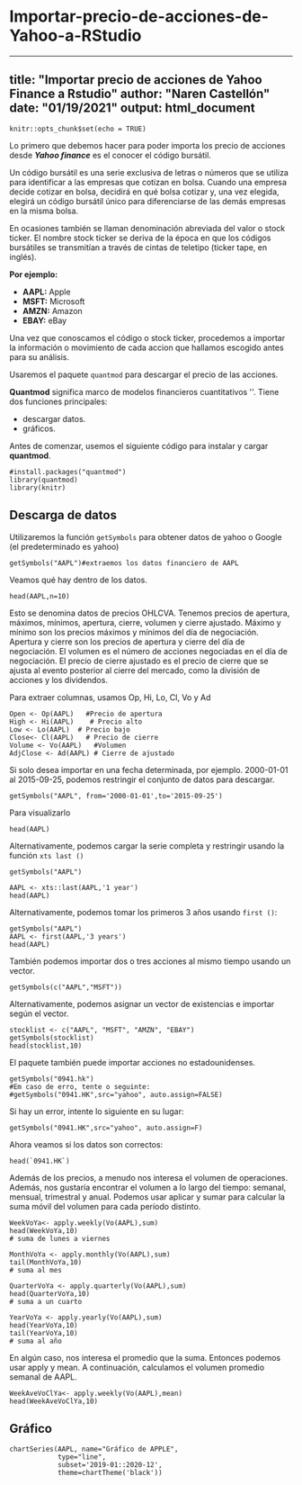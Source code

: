 # Importar-precio-de-acciones-de-Yahoo-a-RStudio

---
title: "Importar precio de acciones de Yahoo Finance a Rstudio"
author: "Naren Castellón"
date: "01/19/2021"
output: html_document
---

```{r setup, include=FALSE}
knitr::opts_chunk$set(echo = TRUE)
```

Lo primero que debemos hacer para poder importa los precio de acciones desde **_Yahoo_ _finance_** es el conocer el código bursátil. 

Un código bursátil es una serie exclusiva de letras o números que se utiliza para identificar a las empresas que cotizan en bolsa. Cuando una empresa decide cotizar en bolsa, decidirá en qué bolsa cotizar y, una vez elegida, elegirá un código bursátil único para diferenciarse de las demás empresas en la misma bolsa.

En ocasiones también se llaman denominación abreviada del valor o stock ticker. El nombre stock ticker se deriva de la época en que los códigos bursátiles se transmitían a través de cintas de teletipo (ticker tape, en inglés).

**Por ejemplo:**

* **AAPL:** Apple
* **MSFT:** Microsoft
* **AMZN:** Amazon
* **EBAY:** eBay

Una vez que conoscamos el código o stock ticker, procedemos a importar la información o movimiento de cada accion que hallamos escogido antes para su análisis.

Usaremos el paquete `quantmod` para descargar el precio de las acciones.

**Quantmod** significa    marco de modelos financieros cuantitativos ''. Tiene dos funciones principales:

* descargar datos. 
* gráficos.

Antes de comenzar, usemos el siguiente código para instalar y cargar **quantmod**.

```{r message=FALSE, warning=FALSE}
#install.packages("quantmod")
library(quantmod)
library(knitr)
```

## **Descarga de datos**

Utilizaremos la función `getSymbols` para obtener datos de yahoo o Google (el predeterminado es yahoo)

```{r message=FALSE}
getSymbols("AAPL")#extraemos los datos financiero de AAPL
```

Veamos qué hay dentro de los datos.
```{r}
head(AAPL,n=10)
```
Esto se denomina datos de precios OHLCVA. Tenemos precios de apertura, máximos, mínimos, apertura, cierre, volumen y cierre ajustado. Máximo y mínimo son los precios máximos y mínimos del día de negociación. Apertura y cierre son los precios de apertura y cierre del día de negociación. El volumen es el número de acciones negociadas en el día de negociación. El precio de cierre ajustado es el precio de cierre que se ajusta al evento posterior al cierre del mercado, como la división de acciones y los dividendos.

Para extraer columnas, usamos Op, Hi, Lo, Cl, Vo y Ad

```{r}
Open <- Op(AAPL)   #Precio de apertura
High <- Hi(AAPL)    # Precio alto
Low <- Lo(AAPL)  # Precio bajo
Close<- Cl(AAPL)   # Precio de cierre
Volume <- Vo(AAPL)   #Volumen
AdjClose <- Ad(AAPL) # Cierre de ajustado
```

Si solo desea importar en una fecha determinada, por ejemplo. 2000-01-01 al 2015-09-25, podemos restringir el conjunto de datos para descargar.

```{r}
getSymbols("AAPL", from='2000-01-01',to='2015-09-25')
```
Para visualizarlo
```{r}
head(AAPL)
```

Alternativamente, podemos cargar la serie completa y restringir usando la función `xts last ()`

```{r}
getSymbols("AAPL")
```
```{r}
AAPL <- xts::last(AAPL,'1 year')
head(AAPL)
```

Alternativamente, podemos tomar los primeros 3 años usando `first ()`:

```{r}
getSymbols("AAPL")
AAPL <- first(AAPL,'3 years')
head(AAPL)
```

También podemos importar dos o tres acciones al mismo tiempo usando un vector.

```{r}
getSymbols(c("AAPL","MSFT"))
```
Alternativamente, podemos asignar un vector de existencias e importar según el vector.

```{r}
stocklist <- c("AAPL", "MSFT", "AMZN", "EBAY")
getSymbols(stocklist)
head(stocklist,10)
```
El paquete también puede importar acciones no estadounidenses.

```{r}
getSymbols("0941.hk")
#Em caso de erro, tente o seguinte:
#getSymbols("0941.HK",src="yahoo", auto.assign=FALSE)
```
Si hay un error, intente lo siguiente en su lugar:
```{r eval=FALSE}
getSymbols("0941.HK",src="yahoo", auto.assign=F)
```

Ahora veamos si los datos son correctos:
```{r}
head(`0941.HK`)
```
Además de los precios, a menudo nos interesa el volumen de operaciones. Además, nos gustaría encontrar el volumen a lo largo del tiempo: semanal, mensual, trimestral y anual. Podemos usar aplicar y sumar para calcular la suma móvil del volumen para cada período distinto.

```{r}
WeekVoYa<- apply.weekly(Vo(AAPL),sum)
head(WeekVoYa,10)
# suma de lunes a viernes

```

```{r}
MonthVoYa <- apply.monthly(Vo(AAPL),sum)
tail(MonthVoYa,10)
# suma al mes
```

```{r}
QuarterVoYa <- apply.quarterly(Vo(AAPL),sum)
head(QuarterVoYa,10)
# suma a un cuarto
```

```{r}
YearVoYa <- apply.yearly(Vo(AAPL),sum)
head(YearVoYa,10)
tail(YearVoYa,10)
# suma al año
```

En algún caso, nos interesa el promedio que la suma. Entonces podemos usar apply y mean. A continuación, calculamos el volumen promedio semanal de AAPL.
```{r}
WeekAveVoClYa<- apply.weekly(Vo(AAPL),mean)
head(WeekAveVoClYa,10)
```

## Gráfico
```{r}
chartSeries(AAPL, name="Gráfico de APPLE",
            type="line",
            subset='2019-01::2020-12',
            theme=chartTheme('black'))
```
